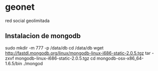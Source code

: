 geonet
======

red social geolimitada


Instalacion de mongodb
----------------------

sudo mkdir -m 777 -p /data/db
cd /data/db
wget http://fastdl.mongodb.org/linux/mongodb-linux-i686-static-2.0.5.tgz
tar -zxvf mongodb-linux-i686-static-2.0.5.tgz
cd mongodb-osx-x86_64-1.6.5/bin
./mongod

